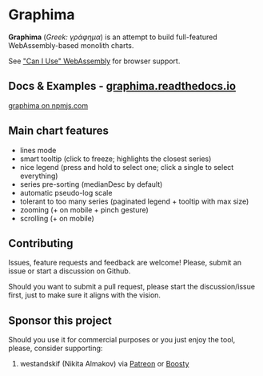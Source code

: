 # Graphima

**Graphima** (_Greek: γράφημα_) is an attempt to build full-featured
WebAssembly-based monolith charts.

See ["Can I Use" WebAssembly](https://caniuse.com/wasm) for browser support.

## Docs & Examples - [graphima.readthedocs.io](https://graphima.readthedocs.io/en/latest/)

[graphima on npmjs.com](https://www.npmjs.com/package/graphima)

## Main chart features

- lines mode
- smart tooltip (click to freeze; highlights the closest series)
- nice legend (press and hold to select one; click a single to select everything)
- series pre-sorting (medianDesc by default)
- automatic pseudo-log scale
- tolerant to too many series (paginated legend + tooltip with max size)
- zooming (+ on mobile + pinch gesture)
- scrolling (+ on mobile)

## Contributing

Issues, feature requests and feedback are welcome!
Please, submit an issue or start a discussion on Github.

Should you want to submit a pull request, please start the discussion/issue
first, just to make sure it aligns with the vision.


## Sponsor this project

Should you use it for commercial purposes or you just enjoy the tool, please,
consider supporting:

1. westandskif (Nikita Almakov) via
   [Patreon](https://www.patreon.com/westandskif) or
   [Boosty](https://boosty.to/westandskif)
